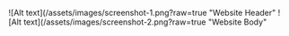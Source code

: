 ![Alt text](/assets/images/screenshot-1.png?raw=true "Website Header"
![Alt text](/assets/images/screenshot-2.png?raw=true "Website Body"